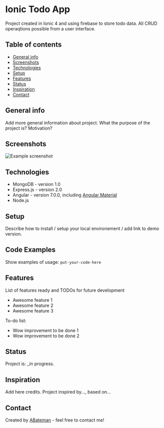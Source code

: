 # Ionic Todo App

Project created in Ionic 4 and using firebase to store todo data. All CRUD operaqtions possible from a user interface. 

## Table of contents

* [General info](#general-info)
* [Screenshots](#screenshots)
* [Technologies](#technologies)
* [Setup](#setup)
* [Features](#features)
* [Status](#status)
* [Inspiration](#inspiration)
* [Contact](#contact)

## General info

Add more general information about project. What the purpose of the project is? Motivation?

## Screenshots

![Example screenshot](./img/screenshot.png)

## Technologies

* MongoDB - version 1.0
* Express.js - version 2.0
* Angular - version 7.0.0, including [Angular Material](https://material.angular.io/)
* Node.js

## Setup

Describe how to install / setup your local environement / add link to demo version.

## Code Examples

Show examples of usage:
`put-your-code-here`

## Features

List of features ready and TODOs for future development

* Awesome feature 1
* Awesome feature 2
* Awesome feature 3

To-do list:

* Wow improvement to be done 1
* Wow improvement to be done 2

## Status

Project is: _in progress.

## Inspiration

Add here credits. Project inspired by..., based on...

## Contact

Created by [ABateman](https://www.andrewbateman.org) - feel free to contact me!